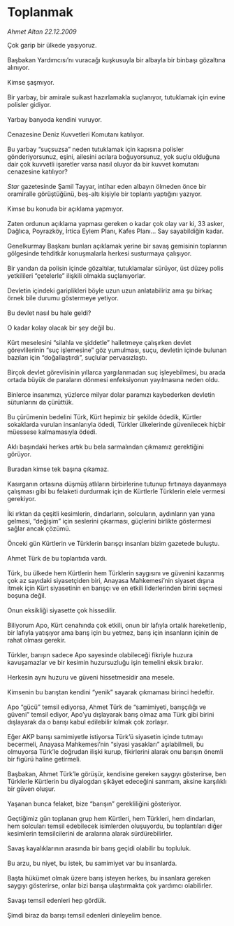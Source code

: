 # Toplanmak

*Ahmet Altan 22.12.2009*

<div class="taraf_structure_2col_1zq">
<div class="margen_n">



 <p>Çok garip bir ülkede yaşıyoruz. <br/><br/>Başbakan Yardımcısı’nı vuracağı kuşkusuyla bir albayla bir binbaşı gözaltına alınıyor. <br/><br/>Kimse şaşmıyor. <br/><br/>Bir yarbay, bir amirale suikast hazırlamakla suçlanıyor, tutuklamak için evine polisler gidiyor. <br/><br/>Yarbay banyoda kendini vuruyor. <br/><br/>Cenazesine Deniz Kuvvetleri Komutanı katılıyor. <br/><br/>Bu yarbay “suçsuzsa” neden tutuklamak için kapısına polisler gönderiyorsunuz, eşini, ailesini acılara boğuyorsunuz, yok suçlu olduğuna dair çok kuvvetli işaretler varsa nasıl oluyor da bir kuvvet komutanı cenazesine katılıyor?<i> <br/><br/>Star</i> gazetesinde Şamil Tayyar, intihar eden albayın ölmeden önce bir oramiralle görüştüğünü, beş-altı kişiyle bir toplantı yaptığını yazıyor. <br/><br/>Kimse bu konuda bir açıklama yapmıyor. <br/><br/>Zaten ordunun açıklama yapması gereken o kadar çok olay var ki, 33 asker, Dağlıca, Poyrazköy, İrtica Eylem Planı, Kafes Planı... Say sayabildiğin kadar. <br/><br/>Genelkurmay Başkanı bunları açıklamak yerine bir savaş gemisinin toplarının gölgesinde tehditkâr konuşmalarla herkesi susturmaya çalışıyor. <br/><br/>Bir yandan da polisin içinde gözaltılar, tutuklamalar sürüyor, üst düzey polis yetkilileri “çetelerle” ilişkili olmakla suçlanıyorlar. <br/><br/>Devletin içindeki gariplikleri böyle uzun uzun anlatabiliriz ama şu birkaç örnek bile durumu göstermeye yetiyor. <br/><br/>Bu devlet nasıl bu hale geldi? <br/><br/>O kadar kolay olacak bir şey değil bu. <br/><br/>Kürt meselesini “silahla ve şiddetle” halletmeye çalışırken devlet görevlilerinin “suç işlemesine” göz yumulması, suçu, devletin içinde bulunan bazıları için “doğallaştırdı”, suçlular pervasızlaştı. <br/><br/>Birçok devlet görevlisinin yıllarca yargılanmadan suç işleyebilmesi, bu arada ortada büyük de paraların dönmesi enfeksiyonun yayılmasına neden oldu. <br/><br/>Binlerce insanımızı, yüzlerce milyar dolar paramızı kaybederken devletin sütunlarını da çürüttük. <br/><br/>Bu çürümenin bedelini Türk, Kürt hepimiz bir şekilde ödedik, Kürtler sokaklarda vurulan insanlarıyla ödedi, Türkler ülkelerinde güvenilecek hiçbir müessese kalmamasıyla ödedi. <br/><br/>Aklı başındaki herkes artık bu bela sarmalından çıkmamız gerektiğini görüyor. <br/><br/>Buradan kimse tek başına çıkamaz. <br/><br/>Kasırganın ortasına düşmüş atlıların birbirlerine tutunup fırtınaya dayanmaya çalışması gibi bu felaketi durdurmak için de Kürtlerle Türklerin elele vermesi gerekiyor. <br/><br/>İki ırktan da çeşitli kesimlerin, dindarların, solcuların, aydınların yan yana gelmesi, “değişim” için seslerini çıkarması, güçlerini birlikte göstermesi sağlar ancak çözümü. <br/><br/>Önceki gün Kürtlerin ve Türklerin barışçı insanları bizim gazetede buluştu. <br/><br/>Ahmet Türk de bu toplantıda vardı. <br/><br/>Türk, bu ülkede hem Kürtlerin hem Türklerin saygısını ve güvenini kazanmış çok az sayıdaki siyasetçiden biri, Anayasa Mahkemesi’nin siyaset dışına itmek için Kürt siyasetinin en barışçı ve en etkili liderlerinden birini seçmesi boşuna değil. <br/><br/>Onun eksikliği siyasette çok hissedilir. <br/><br/>Biliyorum Apo, Kürt cenahında çok etkili, onun bir lafıyla ortalık hareketlenip, bir lafıyla yatışıyor ama barış için bu yetmez, barış için insanların içinin de rahat olması gerekir. <br/><br/>Türkler, barışın sadece Apo sayesinde olabileceği fikriyle huzura kavuşamazlar ve bir kesimin huzursuzluğu işin temelini eksik bırakır. <br/><br/>Herkesin aynı huzuru ve güveni hissetmesidir ana mesele. <br/><br/>Kimsenin bu barıştan kendini “yenik” sayarak çıkmaması birinci hedeftir. <br/><br/>Apo “gücü” temsil ediyorsa, Ahmet Türk de “samimiyeti, barışçılığı ve güveni” temsil ediyor, Apo’yu dışlayarak barış olmaz ama Türk gibi birini dışlayarak da o barışı kabul edilebilir kılmak çok zorlaşır. <br/><br/>Eğer AKP barışı samimiyetle istiyorsa Türk’ü siyasetin içinde tutmayı becermeli, Anayasa Mahkemesi’nin “siyasi yasakları” aşılabilmeli, bu olmuyorsa Türk’le doğrudan ilişki kurup, fikirlerini alarak onu barışın önemli bir figürü haline getirmeli. <br/><br/>Başbakan, Ahmet Türk’le görüşür, kendisine gereken saygıyı gösterirse, ben Türklerle Kürtlerin bu diyalogdan şikâyet edeceğini sanmam, aksine karşılıklı bir güven oluşur. <br/><br/>Yaşanan bunca felaket, bize “barışın” gerekliliğini gösteriyor. <br/><br/>Geçtiğimiz gün toplanan grup hem Kürtleri, hem Türkleri, hem dindarları, hem solcuları temsil edebilecek isimlerden oluşuyordu, bu toplantıları diğer kesimlerin temsilcilerini de aralarına alarak sürdürebilirler. <br/><br/>Savaş kayalıklarının arasında bir barış geçidi olabilir bu topluluk. <br/><br/>Bu arzu, bu niyet, bu istek, bu samimiyet var bu insanlarda. <br/><br/>Başta hükümet olmak üzere barış isteyen herkes, bu insanlara gereken saygıyı gösterirse, onlar bizi barışa ulaştırmakta çok yardımcı olabilirler. <br/><br/>Savaşı temsil edenleri hep gördük. <br/><br/>Şimdi biraz da barışı temsil edenleri dinleyelim bence.</p>
<br/>
<br/>
<br/>



<br/>


<div id="taraf_not">
</div>

</div>


</div>
